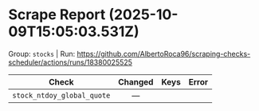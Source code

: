 # Scrape Report (2025-10-09T15:05:03.531Z)

Group: `stocks`  |  Run: https://github.com/AlbertoRoca96/scraping-checks-scheduler/actions/runs/18380025525

| Check | Changed | Keys | Error |
|---|:---:|:--|:--|
| `stock_ntdoy_global_quote` | — |  |  |

